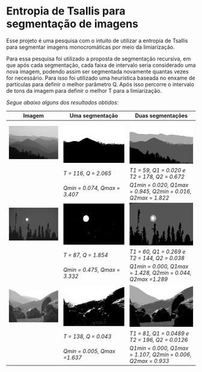 # Entropia de Tsallis para segmentação de imagens

Esse projeto é uma pesquisa com o intuito de utilizar a entropia de Tsallis para segmentar imagens monocromáticas por meio da limiarização. 

Para essa pesquisa foi utilizado a proposta de segmentação recursiva, em que após cada segmentação, cada faixa de intervalo seria considerado uma nova imagem, podendo assim ser segmentada novamente quantas vezes for necessário. Para isso foi utilizado uma heurística baseada no enxame de partículas para definir o melhor parâmetro Q. Após isso percorre o intervalo de tons da imagem para definir o melhor T para a limiarização.

_Segue abaixo alguns dos resultados obtidos:_ 


| Imagem | Uma segmentação | Duas segmentações |
| ------------- | ------------- | ------------- |
| ![](images/55067/55067.jpg.jpg?raw=true) | ![](images/55067/1.116.jpg?raw=true) | ![](images/55067/2.59-178.jpg?raw=true) |
|  | _T = 116, Q = 2.065_ |  _T1 = 59, Q1 = 0.020 e T2 = 178, Q2 = 0.672_ |
|  | _Qmin = 0.074, Qmax = 3.407_ |  _Q1min = 0.020, Q1max = 0.945, Q2min = 0.016, Q2max = 1.822_ |
| ![](images/238011/238011.jpg.jpg?raw=true) | ![](images/238011/1.87.jpg?raw=true) | ![](images/238011/2.60-144.jpg?raw=true) |
|  | _T = 87, Q = 1.854_ | _T1 = 60, Q1 = 0.269 e T2 = 144, Q2 = 0.038_ |
|  | _Qmin = 0.475, Qmax = 3.332_ | _Q1min = 0.000, Q1max = 1.428, Q2min = 0.044, Q2max =1.289_ |
| ![](images/241004/241004.jpg.jpg?raw=true) | ![](images/241004/1.138.jpg?raw=true) | ![](images/241004/2.81-196.jpg?raw=true) |
|  | _T = 138, Q = 0.043_ | _T1 = 81, Q1 = 0.0489 e T2 = 196, Q2 = 0.0126_ |
|  | _Qmin = 0.005, Qmax =1.637_ | _Q1min = 0.000, Q1max = 1.107, Q2min = 0.006, Q2max = 0.933_ |
